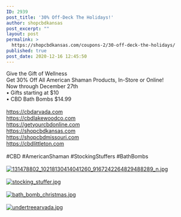 ```yaml
---
ID: 2939
post_title: '30% Off-Deck The Holidays!'
author: shopcbdkansas
post_excerpt: ""
layout: post
permalink: >
  https://shopcbdkansas.com/coupons-2/30-off-deck-the-holidays/
published: true
post_date: 2020-12-16 12:45:50
---
```

<html><head></head><body>
Give the Gift of Wellness<br />Get 30% Off All American Shaman Products, In-Store or Online!<br />Now through December 27th <br />• Gifts starting at $10 <br />• CBD Bath Bombs $14.99 <br /><br /><a href="https://cbdarvada.com">https://cbdarvada.com</a><span> </span> <br /><a href="https://cbdlakewoodco.com">https://cbdlakewoodco.com</a><span> </span> <br /><a href="https://getyourcbdonline.com">https://getyourcbdonline.com</a><span> </span> <br /><a href="https://shopcbdkansas.com">https://shopcbdkansas.com</a><span> </span> <br /><a href="https://shopcbdmissouri.com">https://shopcbdmissouri.com</a><span> </span> <br /><a href="https://cbdlittleton.com">https://cbdlittleton.com</a><span> </span> <br /><br />#CBD #AmericanShaman #StockingStuffers #BathBombs
</body>
</html><br/><br/><a href="https://snd-videos.s3.amazonaws.com/288012/1608147814825.jpg"  title="131478802_10218130414041260_9167242264829488289_n.jpg" ><img src="https://snd-videos.s3.amazonaws.com/288012/1608147814825.jpg" alt="131478802_10218130414041260_9167242264829488289_n.jpg" title="131478802_10218130414041260_9167242264829488289_n.jpg" /></a><br/><br/><a href="https://snd-videos.s3.amazonaws.com/288012/1608147830628.jpg"  title="stocking_stuffer.jpg" ><img src="https://snd-videos.s3.amazonaws.com/288012/1608147830628.jpg" alt="stocking_stuffer.jpg" title="stocking_stuffer.jpg" /></a><br/><br/><a href="https://snd-videos.s3.amazonaws.com/288012/1608147830634.jpg"  title="bath_bomb_christmas.jpg" ><img src="https://snd-videos.s3.amazonaws.com/288012/1608147830634.jpg" alt="bath_bomb_christmas.jpg" title="bath_bomb_christmas.jpg" /></a><br/><br/><a href="https://snd-videos.s3.amazonaws.com/288012/1608147830640.jpg"  title="undertreearvada.jpg" ><img src="https://snd-videos.s3.amazonaws.com/288012/1608147830640.jpg" alt="undertreearvada.jpg" title="undertreearvada.jpg" /></a>